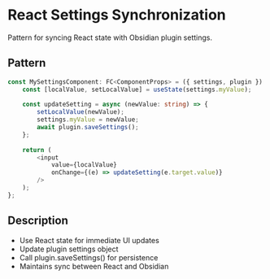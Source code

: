 # React Settings Synchronization

Pattern for syncing React state with Obsidian plugin settings.

## Pattern
```typescript
const MySettingsComponent: FC<ComponentProps> = ({ settings, plugin }) => {
    const [localValue, setLocalValue] = useState(settings.myValue);
    
    const updateSetting = async (newValue: string) => {
        setLocalValue(newValue);
        settings.myValue = newValue;
        await plugin.saveSettings();
    };
    
    return (
        <input 
            value={localValue}
            onChange={(e) => updateSetting(e.target.value)}
        />
    );
};
```

## Description
- Use React state for immediate UI updates
- Update plugin settings object
- Call plugin.saveSettings() for persistence
- Maintains sync between React and Obsidian